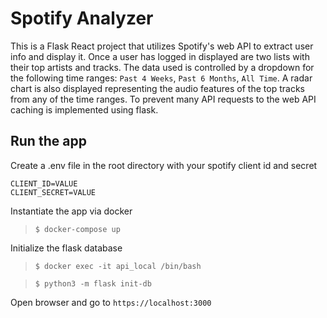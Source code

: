 # Spotify Analyzer

This is a Flask React project that utilizes Spotify's web API to extract user info and display it.
Once a user has logged in displayed are two lists with their top artists and tracks. The data used is controlled by a dropdown for the following time ranges: `Past 4 Weeks`, `Past 6 Months`, `All Time`.
A radar chart is also displayed representing the audio features of the top tracks from any of the time ranges.
To prevent many API requests to the web API caching is implemented using flask.

## Run the app

Create a .env file in the root directory with your spotify client id and secret
```
CLIENT_ID=VALUE
CLIENT_SECRET=VALUE
```
Instantiate the app via docker
> `$ docker-compose up`

Initialize the flask database 
> `$ docker exec -it api_local /bin/bash`

> `$ python3 -m flask init-db`

Open browser and go to `https://localhost:3000`
